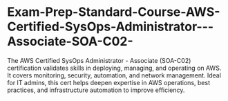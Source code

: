 # Exam-Prep-Standard-Course-AWS-Certified-SysOps-Administrator---Associate-SOA-C02-
The AWS Certified SysOps Administrator - Associate (SOA-C02) certification validates skills in deploying, managing, and operating on AWS. It covers monitoring, security, automation, and network management. Ideal for IT admins, this cert helps deepen expertise in AWS operations, best practices, and infrastructure automation to improve efficiency.
